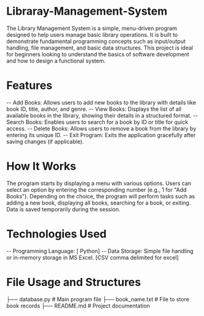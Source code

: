 
# Libraray-Management-System

The Library Management System is a simple, menu-driven program designed to help users manage basic library operations. It is built to demonstrate fundamental programming concepts such as input/output handling, file management, and basic data structures. This project is ideal for beginners looking to understand the basics of software development and how to design a functional system.

# Features
-- Add Books:
Allows users to add new books to the library with details like book ID, title, author, and genre.
-- View Books:
Displays the list of all available books in the library, showing their details in a structured format.
-- Search Books:
Enables users to search for a book by ID or title for quick access.
-- Delete Books:
Allows users to remove a book from the library by entering its unique ID.
-- Exit Program:
Exits the application gracefully after saving changes (if applicable).

# How It Works
The program starts by displaying a menu with various options.
Users can select an option by entering the corresponding number (e.g., 1 for "Add Books").
Depending on the choice, the program will perform tasks such as adding a new book, displaying all books, searching for a book, or exiting.
Data is saved temporarily during the session.

# Technologies Used
-- Programming Language: [ Python]
-- Data Storage: Simple file handling or in-memory storage in MS Excel.
[CSV comma delimited for excel]

# File Usage and Structures
├── database.py         # Main program file
├── book_name.txt          # File to store book records
├── README.md          # Project documentation


